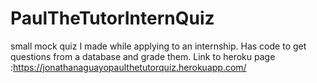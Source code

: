 # PaulTheTutorInternQuiz
small mock quiz I made while applying to an internship. Has code to get questions from a database and grade them. 
Link to heroku page :https://jonathanaguayopaulthetutorquiz.herokuapp.com/
